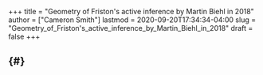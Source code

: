 +++
title = "Geometry of Friston's active inference by Martin Biehl in 2018"
author = ["Cameron Smith"]
lastmod = 2020-09-20T17:34:34-04:00
slug = "Geometry_of_Friston's_active_inference_by_Martin_Biehl_in_2018"
draft = false
+++

##  {#}
